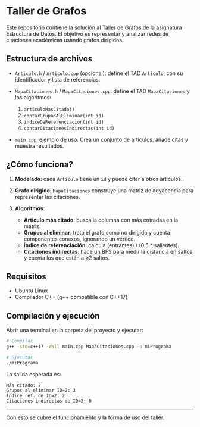 # Taller de Grafos

Este repositorio contiene la solución al Taller de Grafos de la asignatura Estructura de Datos. El objetivo es representar y analizar redes de citaciones académicas usando grafos dirigidos.

## Estructura de archivos

* `Articulo.h` / `Articulo.cpp` (opcional): define el TAD `Articulo`, con su identificador y lista de referencias.
* `MapaCitaciones.h` / `MapaCitaciones.cpp`: define el TAD `MapaCitaciones` y los algoritmos:

  1. `articuloMasCitado()`
  2. `contarGruposAlEliminar(int id)`
  3. `indiceDeReferenciacion(int id)`
  4. `contarCitacionesIndirectas(int id)`
* `main.cpp`: ejemplo de uso. Crea un conjunto de artículos, añade citas y muestra resultados.

## ¿Cómo funciona?

1. **Modelado**: cada `Articulo` tiene un `id` y puede citar a otros artículos.
2. **Grafo dirigido**: `MapaCitaciones` construye una matriz de adyacencia para representar las citaciones.
3. **Algoritmos**:

   * **Artículo más citado**: busca la columna con más entradas en la matriz.
   * **Grupos al eliminar**: trata el grafo como no dirigido y cuenta componentes conexos, ignorando un vértice.
   * **Índice de referenciación**: calcula (entrantes) / (0.5 \* salientes).
   * **Citaciones indirectas**: hace un BFS para medir la distancia en saltos y cuenta los que están a ≥2 saltos.

## Requisitos

* Ubuntu Linux
* Compilador C++ (g++ compatible con C++17)

## Compilación y ejecución

Abrir una terminal en la carpeta del proyecto y ejecutar:

```bash
# Compilar
g++ -std=c++17 -Wall main.cpp MapaCitaciones.cpp -o miPrograma

# Ejecutar
./miPrograma
```

La salida esperada es:

```
Más citado: 2
Grupos al eliminar ID=2: 3
Índice ref. de ID=2: 2
Citaciones indirectas de ID=2: 0
```

---

Con esto se cubre el funcionamiento y la forma de uso del taller.

